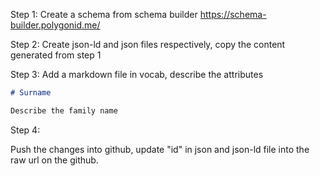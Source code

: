 Step 1:
Create a schema from schema builder https://schema-builder.polygonid.me/

Step 2:
Create json-ld and json files respectively, copy the content generated from step 1

Step 3:
Add a markdown file in vocab, describe the attributes

```markdown
# Surname

Describe the family name
```

Step 4:

Push the changes into github, update "id" in json and json-ld file into the raw url on the github.
